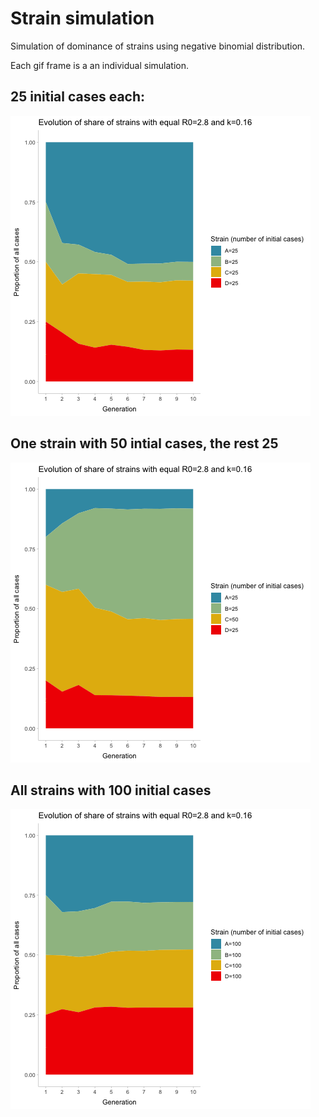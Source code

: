 # Strain simulation

Simulation of dominance of strains using negative binomial distribution.

Each gif frame is a an individual simulation.

## 25 initial cases each:

![](strain.gif)

## One strain with 50 intial cases, the rest 25

![](strain2.gif)

## All strains with 100 initial cases

![](strain3.gif)
